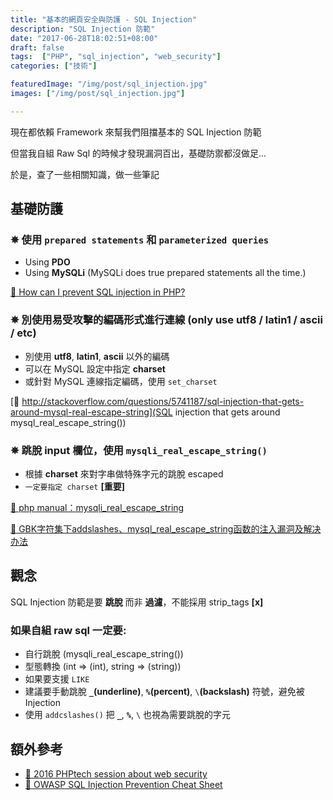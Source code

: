 ```yaml
---
title: "基本的網頁安全與防護 - SQL Injection"
description: "SQL Injection 防範"
date: "2017-06-28T18:02:51+08:00"
draft: false
tags:  ["PHP", "sql_injection", "web_security"]
categories: ["技術"]

featuredImage: "/img/post/sql_injection.jpg"
images: ["/img/post/sql_injection.jpg"]

---
```


現在都依賴 Framework 來幫我們阻擋基本的 SQL Injection 防範

但當我自組 Raw Sql 的時候才發現漏洞百出，基礎防禦都沒做足...

<!--more-->
於是，查了一些相關知識，做一些筆記

## 基礎防護
### ✵ 使用 `prepared statements` 和 `parameterized queries`
* Using __PDO__
* Using __MySQLi__ (MySQLi does true prepared statements all the time.)

[🔗  How can I prevent SQL injection in PHP?](http://stackoverflow.com/questions/60174/how-can-i-prevent-sql-injection-in-php?rq=1)


### ✵ 別使用易受攻擊的編碼形式進行連線 (only use utf8 / latin1 / ascii / etc)
* 別使用 __utf8__, __latin1__, __ascii__ 以外的編碼
* 可以在 MySQL 設定中指定 __charset__
* 或針對 MySQL 連線指定編碼，使用 `set_charset`

[🔗  http://stackoverflow.com/questions/5741187/sql-injection-that-gets-around-mysql-real-escape-string](SQL injection that gets around mysql_real_escape_string())

### ✵ 跳脫 input 欄位，使用 `mysqli_real_escape_string()`
* 根據 __charset__ 來對字串做特殊字元的跳脫 escaped
* `一定要指定 charset` __[重要]__

[🔗 php manual：mysqli_real_escape_string](http://php.net/manual/en/mysqli.real-escape-string.php)

[🔗 GBK字符集下addslashes、mysql_real_escape_string函数的注入漏洞及解决办法](https://www.funboxpower.com/gbk_addslashes_mysql_real_escape_string_injection])
<br>



##  觀念
SQL Injection 防範是要 __跳脫__ 而非 __過濾__，不能採用 strip_tags <b class="text-danger">[x]</b>

### 如果自組 raw sql 一定要:
* 自行跳脫 (mysqli_real_escape_string())
* 型態轉換 (int => (int), string => (string))
* 如果要支援 `LIKE`
 * 建議要手動跳脫 __`_`(underline)__, __`%`(percent)__, `\`__(backslash)__ 符號，避免被 Injection
 * 使用 `addcslashes()` 把 __`_`__, __`%`__, `\` 也視為需要跳脫的字元

## 額外參考
* [🔗  2016 PHPtech session about web security](https://www.slideshare.net/colinodell/hacking-your-way-to-better-security-zendcon-2016)
* [🔗  OWASP SQL Injection Prevention Cheat Sheet](https://www.owasp.org/index.php/SQL_Injection_Prevention_Cheat_Sheet)
